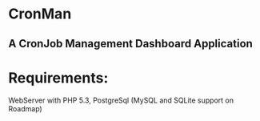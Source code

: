 CronMan
=======

A CronJob Management Dashboard Application
------------------------------------------

Requirements:
=============
WebServer with PHP 5.3, PostgreSql (MySQL and SQLite support on Roadmap)



